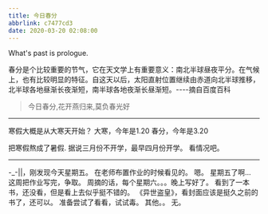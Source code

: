 ```yaml
---
title: 今日春分
abbrlink: c7477cd3
date: 2020-03-20 02:08:00
---
```

What's past is prologue.

<!--more-->

春分是个比较重要的节气，它在天文学上有重要意义：南北半球昼夜平分。在气候上，也有比较明显的特征。自这天以后，太阳直射位置继续由赤道向北半球推移，北半球各地昼渐长夜渐短，南半球各地夜渐长昼渐短。----摘自百度百科


>今日春分,花开燕归来,莫负春光好


----------
寒假大概是从大寒天开始？
大寒，今年是1.20
春分，今年是3.20

把寒假熬成了暑假.
据说三月份不开学，最早四月份开学。
看情况吧。


----------
-_-||，刚发现今天星期五。
在老师布置作业的时候看见的。
嗯。
星期五了啊...
这周把作业写完，争取。
周摘的话，每个星期六。。。晚上写好了。
看到了一本书，还没看，但是看上去似乎挺不错的。
《异世盗皇》，看封面应该是挺久之前的书了，还可以。
准备尝试了看看，试试毒。
其他。。
无。

